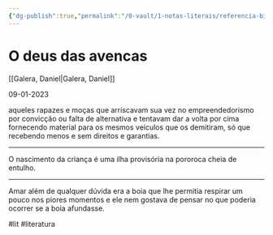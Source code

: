 ```yaml
---
{"dg-publish":true,"permalink":"/0-vault/1-notas-literais/referencia-bio/deus-das-avencas/","tags":["lit","literatura"],"dgHomeLink":true,"dgShowLocalGraph":true,"dgShowFileTree":true,"dgEnableSearch":true}
---
```


# O deus das avencas
[[Galera, Daniel\|Galera, Daniel]]

09-01-2023

aqueles rapazes e moças que arriscavam sua vez no empreendedorismo por convicção ou falta de alternativa e tentavam dar a volta por cima fornecendo material para os mesmos veículos que os demitiram, só que recebendo menos e sem direitos e garantias. 

---
O nascimento da criança é uma ilha provisória na pororoca cheia de entulho. 

---
Amar além de qualquer dúvida era a boia que lhe permitia respirar um pouco nos piores momentos e ele nem gostava de pensar no que poderia ocorrer se a boia afundasse. 

#lit #literatura 